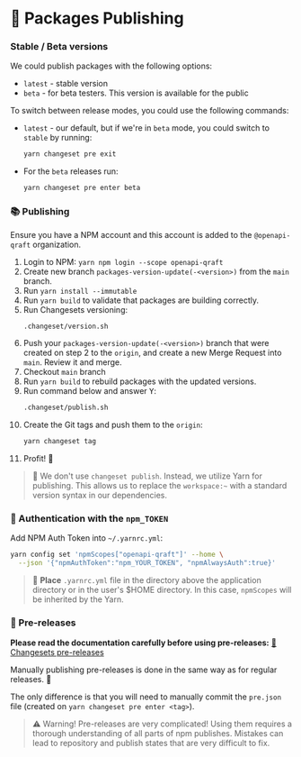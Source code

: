 # 🚀 Packages Publishing

### Stable / Beta versions

We could publish packages with the following options:

- `latest` - stable version
- `beta` - for beta testers. This version is available for the public

To switch between release modes, you could use the following commands:

- `latest` - our default, but if we're in `beta` mode, you could switch to `stable` by running:
  ```bash
  yarn changeset pre exit
  ```
- For the `beta` releases run:
  ```bash
  yarn changeset pre enter beta
  ```

### 📚 Publishing

Ensure you have a NPM account and this account is added to the `@openapi-qraft` organization.

1. Login to NPM: `yarn npm login --scope openapi-qraft`
2. Create new branch `packages-version-update(-<version>)` from the `main` branch.
3. Run `yarn install --immutable`
4. Run `yarn build` to validate that packages are building correctly.
5. Run Changesets versioning:
   ```bash
   .changeset/version.sh
   ```
6. Push your `packages-version-update(-<version>)` branch that were created on step 2 to the `origin`,
   and create a new Merge Request into `main`.
   Review it and merge.
7. Checkout `main` branch
8. Run `yarn build` to rebuild packages with the updated versions.
9. Run command below and answer <kbd>Y</kbd>:
   ```bash
   .changeset/publish.sh
   ```
10. Create the Git tags and push them to the `origin`:
    ```bash
    yarn changeset tag
    ```
11. Profit! 🎉

> 🚫 We don't use `changeset publish`. Instead, we utilize Yarn
> for publishing. This allows us to replace the `workspace:~`
> with a standard version syntax in our dependencies.

### 🔐 Authentication with the `npm_TOKEN`

Add NPM Auth Token into `~/.yarnrc.yml`:

```bash
yarn config set 'npmScopes["openapi-qraft"]' --home \
  --json '{"npmAuthToken":"npm_YOUR_TOKEN", "npmAlwaysAuth":true}'
```

> 📍 **Place** `.yarnrc.yml` file in the directory above the application directory
> or in the user's $HOME directory.
> In this case, `npmScopes` will be inherited by the Yarn.

### 🧪 Pre-releases

**Please read the documentation carefully before using pre-releases:**
[🔗 Changesets pre-releases](https://github.com/changesets/changesets/blob/main/docs/prereleases.md)

Manually publishing pre-releases is done in the same way as for regular releases. 🔄

The only difference is that you will need to manually commit the `pre.json` file (created on `yarn changeset pre enter <tag>`).

> ⚠️ Warning! Pre-releases are very complicated! Using them requires a thorough
> understanding of all parts of npm publishes. Mistakes can lead to
> repository and publish states that are very difficult to fix.
